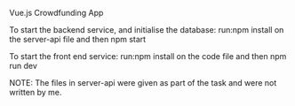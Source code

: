 Vue.js Crowdfunding App

To start the backend service, and initialise the database:
run:npm install on the server-api file and then npm start

To start the front end service:
run:npm install on the code file and then npm run dev

NOTE: The files in server-api were given as part of the task and were not written by me.

